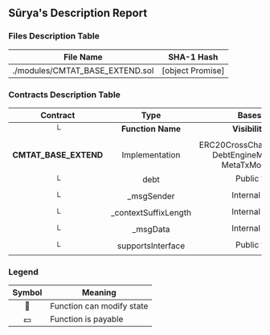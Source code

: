 ## Sūrya's Description Report

### Files Description Table


|  File Name  |  SHA-1 Hash  |
|-------------|--------------|
| ./modules/CMTAT_BASE_EXTEND.sol | [object Promise] |


### Contracts Description Table


|  Contract  |         Type        |       Bases      |                  |                 |
|:----------:|:-------------------:|:----------------:|:----------------:|:---------------:|
|     └      |  **Function Name**  |  **Visibility**  |  **Mutability**  |  **Modifiers**  |
||||||
| **CMTAT_BASE_EXTEND** | Implementation | ERC20CrossChainModule, DebtEngineModule, MetaTxModule |||
| └ | debt | Public ❗️ |   |NO❗️ |
| └ | _msgSender | Internal 🔒 |   | |
| └ | _contextSuffixLength | Internal 🔒 |   | |
| └ | _msgData | Internal 🔒 |   | |
| └ | supportsInterface | Public ❗️ |   |NO❗️ |


### Legend

|  Symbol  |  Meaning  |
|:--------:|-----------|
|    🛑    | Function can modify state |
|    💵    | Function is payable |
